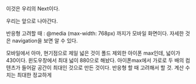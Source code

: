 이것은 우리의 Next이다.

우리는 앞으로 나아간다.

반응형 고려할 때 : @media (max-width: 768px) 까지가 모바일 화면이다. 자세한 것은 navigation을 보면 알 수 있다.

모바일에서 아마, 현기점으로 제일 넓은 것이 폴드 제외한 아이폰 max인데,
넓이가 430이다.
윈도우창에서 최대 넓이 880으로 해놨다. 아이폰max에서 가로로 두 배의 컴텐츠가 들어갈
공간이 최대인 것으로 만든 것이다. 반응형 할 때 고려해서 할 것.
계산 수치는 최대한 정교하게
